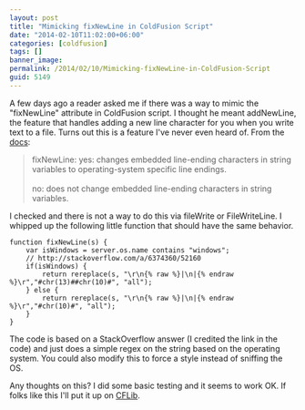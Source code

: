 ```yaml
---
layout: post
title: "Mimicking fixNewLine in ColdFusion Script"
date: "2014-02-10T11:02:00+06:00"
categories: [coldfusion]
tags: []
banner_image: 
permalink: /2014/02/10/Mimicking-fixNewLine-in-ColdFusion-Script
guid: 5149
---
```


<p>
A few days ago a reader asked me if there was a way to mimic the "fixNewLine" attribute in ColdFusion script. I thought he meant addNewLine, the feature that handles adding a new line character for you when you write text to a file. Turns out this is a feature I've never even heard of. From the <a href="https://wikidocs.adobe.com/wiki/pages/viewpage.action?pageId=87505539">docs</a>:
</p>
<!--more-->
<blockquote>
fixNewLine: yes: changes embedded line-ending characters in string variables to operating-system specific line endings.<br/><br/>
no: does not change embedded line-ending characters in string variables.
</blockquote>

<p>
I checked and there is not a way to do this via fileWrite or FileWriteLine. I whipped up the following little function that should have the same behavior.
</p>


<pre><code class="language-javascript">function fixNewLine(s) {
	var isWindows = server.os.name contains "windows";
	// http://stackoverflow.com/a/6374360/52160
	if(isWindows) {
		return rereplace(s, "\r\n{% raw %}|\n|{% endraw %}\r","#chr(13)##chr(10)#", "all");
	} else {
		return rereplace(s, "\r\n{% raw %}|\n|{% endraw %}\r","#chr(10)#", "all");
	}
}
</code></pre>

<p>
The code is based on a StackOverflow answer (I credited the link in the code) and just does a simple regex on the string based on the operating system. You could also modify this to force a style instead of sniffing the OS.
</p>

<p>
Any thoughts on this? I did some basic testing and it seems to work OK. If folks like this I'll put it up on <a href="http://www.cflib.org">CFLib</a>.
</p>